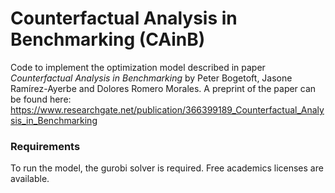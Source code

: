 # Counterfactual Analysis in Benchmarking (CAinB)

Code to implement the optimization model described in paper *Counterfactual Analysis in Benchmarking* by Peter Bogetoft, Jasone Ramírez-Ayerbe and Dolores Romero Morales.
A preprint of the paper can be found here: https://www.researchgate.net/publication/366399189_Counterfactual_Analysis_in_Benchmarking 

### Requirements

To run the model, the gurobi solver is required. Free academics licenses are available. 



